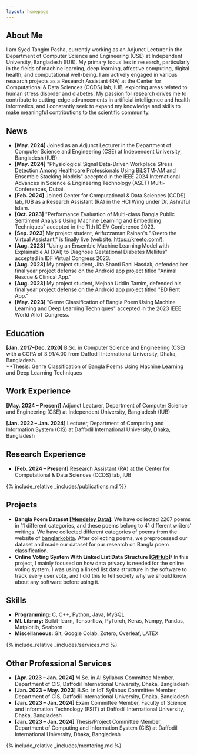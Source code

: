```yaml
---
layout: homepage
---
```


## About Me

I am Syed Tangim Pasha, currently working as an Adjunct Lecturer in the Department of Computer Science and Engineering (CSE) at Independent University, Bangladesh (IUB). My primary focus lies in research, particularly in the fields of machine learning, deep learning, affective computing, digital health, and computational well-being. I am actively engaged in various research projects as a Research Assistant (RA) at the Center for Computational & Data Sciences (CCDS) lab, IUB, exploring areas related to human stress disorder and diabetes. My passion for research drives me to contribute to cutting-edge advancements in artificial intelligence and health informatics, and I constantly seek to expand my knowledge and skills to make meaningful contributions to the scientific community.

## News

- **[May. 2024]** Joined as an Adjunct Lecturer in the Department of Computer Science and Engineering (CSE) at Independent University, Bangladesh (IUB).
- **[May. 2024]** "Physiological Signal Data-Driven Workplace Stress Detection Among Healthcare Professionals Using BiLSTM-AM and Ensemble Stacking Models" accepted in the IEEE 2024 International Advances in Science & Engineering Technology (ASET) Multi-Conferences, Dubai.
- **[Feb. 2024]** Joined Center for Computational & Data Sciences (CCDS) lab, IUB as a Research Assistant (RA) in the HCI Wing under Dr. Ashraful Islam.
- **[Oct. 2023]** "Performance Evaluation of Multi-class Bangla Public Sentiment Analysis Using Machine Learning and Embedding Techniques" accepted in the 11th ICIEV Conference 2023.
- **[Sep. 2023]** My project student, Arifuzzaman Raihan's "Kreeto the Virtual Assistant," is finally live (website: https://kreeto.com/).
- **[Aug. 2023]** "Using an Ensemble Machine Learning Model with Explainable AI (XAI) to Diagnose Gestational Diabetes Mellitus" accepted in IDF Virtual Congress 2023.
- **[Aug. 2023]** My project student, Jita Shanti Rani Hasdak, defended her final year project defense on the Android app project titled "Animal Rescue & Clinical App."
- **[Aug. 2023]** My project student, Mejbah Uddin Tamim, defended his final year project defense on the Android app project titled "BD Rent App."
- **[May. 2023]** "Genre Classification of Bangla Poem Using Machine Learning and Deep Learning Techniques" accepted in the 2023 IEEE World AIIoT Congress.


## Education

**[Jan. 2017–Dec. 2020]** B.Sc. in Computer Science and Engineering (CSE) with a CGPA of 3.91/4.00 from Daffodil International University, Dhaka, Bangladesh. 
<br> **Thesis: Genre Classification of Bangla Poems Using Machine Learning and Deep Learning Techniques

## Work Experience

**[May. 2024 – Present]** Adjunct Lecturer, Department of Computer Science and Engineering (CSE) at Independent University, Bangladesh (IUB)

**[Jan. 2022 – Jan. 2024]** Lecturer, Department of Computing and Information System (CIS) at Daffodil International University, Dhaka, Bangladesh

## Research Experience

- **[Feb. 2024 – Present]** Research Assistant (RA) at the Center for Computational & Data Sciences (CCDS) lab, IUB 

{% include_relative _includes/publications.md %}

## Projects

- **Bangla Poem Dataset [<a href="https://data.mendeley.com/datasets/zgmrk5m566/draft?a=e1505a47-eb75-4623-9aef-fa845961114b">Mendeley Data</a>]:** We have collected 2207 poems in 11 different categories, and these poems belong to 41 different writers’ writings. We have collected different categories of poems from the website of <a href="https://banglarkobita.com/">banglarkobita</a>. After collecting poems, we preprocessed our dataset and made our dataset for our research on Bangla poem classification.
- **Online Voting System With Linked List Data Structure [<a href="https://github.com/Syed-Tangim-Pasha/Online-Voting-System">GitHub</a>]:** In this project, I mainly focused on how data privacy is needed for the online voting system. I was using a linked list data structure in the software to track every user vote, and I did this to tell society why we should know about any software before using it.

## Skills

- **Programming:** C, C++, Python, Java, MySQL
- **ML Library:** Scikit-learn, Tensorflow, PyTorch, Keras, Numpy, Pandas, Matplotlib, Seaborn
- **Miscellaneous:** Git, Google Colab, Zotero, Overleaf, LATEX

{% include_relative _includes/services.md %}

## Other Professional Services

- **[Apr. 2023 – Jan. 2024]** M.Sc. in AI Syllabus Committee Member, Department of CIS, Daffodil International University, Dhaka, Bangladesh
- **[Jan. 2023 – May. 2023]** B.Sc. in IoT Syllabus Committee Member, Department of CIS, Daffodil International University, Dhaka, Bangladesh
- **[Jan. 2023 – Jan. 2024]** Exam Committee Member, Faculty of Science and Information Technology (FSIT) at Daffodil International University, Dhaka, Bangladesh
- **[Jan. 2023 – Jan. 2024]** Thesis/Project Committee Member, Department of Computing and Information System (CIS) at Daffodil International University, Dhaka, Bangladesh


{% include_relative _includes/mentoring.md %}
